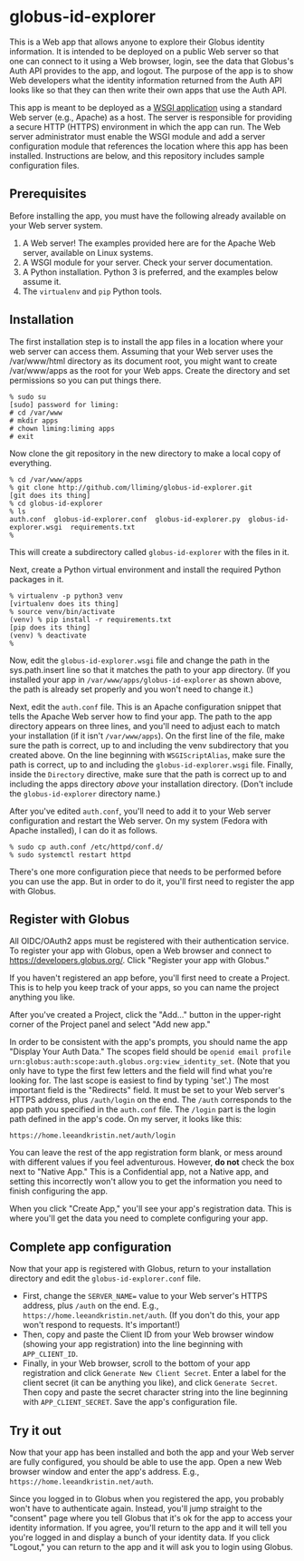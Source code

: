 # globus-id-explorer
This is a Web app that allows anyone to explore their Globus identity information. It is intended 
to be deployed on a public Web server so that one can connect to it using a Web browser, login, 
see the data that Globus's Auth API provides to the app, and logout. The purpose of the app is to 
show Web developers what the identity information returned from the Auth API looks like so that 
they can then write their own apps that use the Auth API.

This app is meant to be deployed as a [WSGI application](https://wsgi.readthedocs.io/en/latest/) 
using a standard Web server (e.g., Apache) as a host. The server is responsible for providing a 
secure HTTP (HTTPS) environment in which the app can run. The Web server administrator must 
enable the WSGI module and add a server configuration module that references the location where 
this app has been installed. Instructions are below, and this repository includes sample 
configuration files.

## Prerequisites
Before installing the app, you must have the following already available on your Web server system.

1. A Web server! The examples provided here are for the Apache Web server, available on Linux systems.
2. A WSGI module for your server. Check your server documentation.
3. A Python installation. Python 3 is preferred, and the examples below assume it.
4. The ``virtualenv`` and ``pip`` Python tools.

## Installation
The first installation step is to install the app files in a location where your web server can
access them. Assuming that your Web server uses the /var/www/html directory as its document 
root, you might want to create /var/www/apps as the root for your Web apps.  Create the directory
and set permissions so you can put things there.
```
% sudo su
[sudo] password for liming: 
# cd /var/www
# mkdir apps
# chown liming:liming apps
# exit
```
Now clone the git repository in the new directory to make a local copy of everything.
```
% cd /var/www/apps
% git clone http://github.com/lliming/globus-id-explorer.git
[git does its thing]
% cd globus-id-explorer
% ls
auth.conf  globus-id-explorer.conf  globus-id-explorer.py  globus-id-explorer.wsgi  requirements.txt
% 
```
This will create a subdirectory called ``globus-id-explorer`` with the files in it.

Next, create a Python virtual environment and install the required Python packages in it.
```
% virtualenv -p python3 venv
[virtualenv does its thing]
% source venv/bin/activate
(venv) % pip install -r requirements.txt
[pip does its thing]
(venv) % deactivate
% 
```
Now, edit the ``globus-id-explorer.wsgi`` file and change the path in the sys.path.insert line 
so that it matches the path to your app directory. (If you installed your app in ``/var/www/apps/globus-id-explorer``
as shown above, the path is already set properly and you won't need to change it.)

Next, edit the ``auth.conf`` file. This is an Apache configuration snippet that tells the Apache
Web server how to find your app. The path to the app directory appears on three lines, and you'll
need to adjust each to match your installation (if it isn't ``/var/www/apps``). On the first line
of the file, make sure the path is correct, up to and including the venv subdirectory that you
created above.  On the line beginning with ``WSGIScriptAlias``, make sure the path is correct,
up to and including the ``globus-id-explorer.wsgi`` file. Finally, inside the ``Directory`` directive,
make sure that the path is correct up to and including the apps directory *above* your installation
directory. (Don't include the ``globus-id-explorer`` directory name.)

After you've edited ``auth.conf``, you'll need to add it to your Web server configuration and
restart the Web server. On my system (Fedora with Apache installed), I can do it as follows.
```
% sudo cp auth.conf /etc/httpd/conf.d/
% sudo systemctl restart httpd
```
There's one more configuration piece that needs to be performed before you can use the app.
But in order to do it, you'll first need to register the app with Globus.

## Register with Globus
All OIDC/OAuth2 apps must be registered with their authentication service. To register your
app with Globus, open a Web browser and connect to https://developers.globus.org/. Click
"Register your app with Globus." 

If you haven't registered an app before, you'll first need to create a Project. This is 
to help you keep track of your apps, so you can name the project anything you like.

After you've created a Project, click the "Add..." button in the upper-right corner of the
Project panel and select "Add new app."

In order to be consistent with the app's prompts, you should name the app "Display Your
Auth Data." The scopes field should be 
``openid email profile urn:globus:auth:scope:auth.globus.org:view_identity_set``. (Note
that you only have to type the first few letters and the field will find what you're
looking for. The last scope is easiest to find by typing 'set'.) The most important
field is the "Redirects" field. It must be set to your Web server's HTTPS address, plus 
``/auth/login`` on the end. The ``/auth`` corresponds to the app path you specified in
the ``auth.conf`` file. The ``/login`` part is the login path defined in the app's code.
On my server, it looks like this:
```
https://home.leeandkristin.net/auth/login
```
You can leave the rest of the app registration form blank, or mess around with different
values if you feel adventurous. However, **do not** check the box next to "Native App."
This is a Confidential app, not a Native app, and setting this incorrectly won't allow
you to get the information you need to finish configuring the app.

When you click "Create App," you'll see your app's registration data. This is where you'll
get the data you need to complete configuring your app.

## Complete app configuration

Now that your app is registered with Globus, return to your installation directory and
edit the ``globus-id-explorer.conf`` file.

- First, change the ``SERVER_NAME=`` value to your Web server's HTTPS address, plus
  ``/auth`` on the end. E.g., ``https://home.leeandkristin.net/auth``. (If you don't do
  this, your app won't respond to requests. It's important!) 
- Then, copy and paste the
  Client ID from your Web browser window (showing your app registration) into the line
  beginning with ``APP_CLIENT_ID``.  
- Finally, in your Web browser, scroll to the bottom
  of your app registration and click ``Generate New Client Secret``. Enter a label for
  the client secret (it can be anything you like), and click ``Generate Secret``. Then
  copy and paste the secret character string into the line beginning with
  ``APP_CLIENT_SECRET``.  Save the app's configuration file.

## Try it out
Now that your app has been installed and both the app and your Web server are
fully configured, you should be able to use the app.  Open a new Web browser window
and enter the app's address. E.g., ``https://home.leeandkristin.net/auth``.

Since you logged in to Globus when you registered the app, you probably won't have to
authenticate again. Instead, you'll jump straight to the "consent" page where you
tell Globus that it's ok for the app to access your identity information. If you
agree, you'll return to the app and it will tell you you're logged in and
display a bunch of your identity data. If you click "Logout," you can return to the
app and it will ask you to login using Globus.
